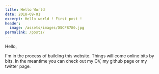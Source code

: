 ```yaml
---
title: Hello World
date: 2018-09-01
excerpt: Hello world ! First post !
header:
  image: /assets/images/DSCF8780.jpg
permalink: /posts/
---
```


Hello,

I'm in the process of building this website. Things will come online bits by bits. In the meantime you can check out my CV, my github page or my twitter page.
